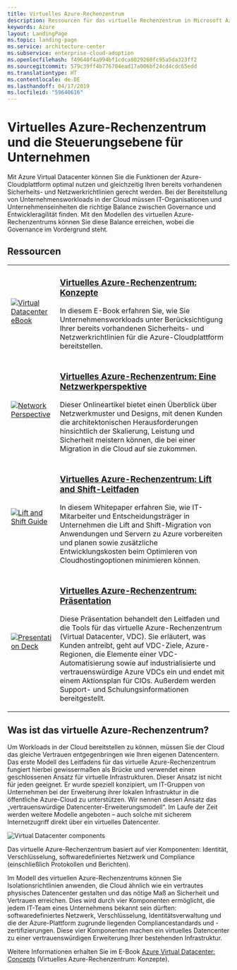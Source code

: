 ```yaml
---
title: Virtuelles Azure-Rechenzentrum
description: Ressourcen für das virtuelle Rechenzentrum in Microsoft Azure
keywords: Azure
layout: LandingPage
ms.topic: landing-page
ms.service: architecture-center
ms.subservice: enterprise-cloud-adoption
ms.openlocfilehash: f49640f4a994bf1cdca8029260fc95a5da323ff2
ms.sourcegitcommit: 579c39ff4b776704ead17a006bf24cd4cdc65edd
ms.translationtype: HT
ms.contentlocale: de-DE
ms.lasthandoff: 04/17/2019
ms.locfileid: "59640616"
---
```

# <a name="azure-virtual-datacenter-and-the-enterprise-control-plane"></a>Virtuelles Azure-Rechenzentrum und die Steuerungsebene für Unternehmen

Mit Azure Virtual Datacenter können Sie die Funktionen der Azure-Cloudplattform optimal nutzen und gleichzeitig Ihren bereits vorhandenen Sicherheits- und Netzwerkrichtlinien gerecht werden. Bei der Bereitstellung von Unternehmensworkloads in der Cloud müssen IT-Organisationen und Unternehmenseinheiten die richtige Balance zwischen Governance und Entwickleragilität finden. Mit den Modellen des virtuellen Azure-Rechenzentrums können Sie diese Balance erreichen, wobei die Governance im Vordergrund steht.

## <a name="resources"></a>Ressourcen

<table>
<tr>
    <td style="width: 64px; vertical-align: middle;"><a href="https://aka.ms/VDC/Concepts"><img src="../_images/virtual-datacenter.svg" alt="Virtual Datacenter eBook" /></a></td>
    <td>
        <h3><a href="https://aka.ms/VDC/Concepts">Virtuelles Azure-Rechenzentrum: Konzepte</a></h3>
        <p>In diesem E-Book erfahren Sie, wie Sie Unternehmensworkloads unter Berücksichtigung Ihrer bereits vorhandenen Sicherheits- und Netzwerkrichtlinien für die Azure-Cloudplattform bereitstellen.</p>
    </td>
</tr>
<tr>
    <td style="width: 64px; vertical-align: middle;"><a href="/azure/networking/networking-virtual-datacenter"><img src="./images/vdc-network.png" alt="Network Perspective" /></a></td>
    <td>
        <h3><a href="networking-virtual-datacenter.md">Virtuelles Azure-Rechenzentrum: Eine Netzwerkperspektive</a></h3>
        <p>Dieser Onlineartikel bietet einen Überblick über Netzwerkmuster und Designs, mit denen Kunden die architektonischen Herausforderungen hinsichtlich der Skalierung, Leistung und Sicherheit meistern können, die bei einer Migration in die Cloud auf sie zukommen.</p>
    </td>
</tr>
<tr>
    <td style="width: 64px; vertical-align: middle;"><a href="https://aka.ms/VDC/Lift"><img src="./images/vdc-lift-and-shift.png" alt="Lift and Shift Guide" /></a></td>
    <td>
        <h3><a href="https://aka.ms/VDC/Lift">Virtuelles Azure-Rechenzentrum: Lift and Shift-Leitfaden </a></h3>
        <p>In diesem Whitepaper erfahren Sie, wie IT-Mitarbeiter und Entscheidungsträger in Unternehmen die Lift and Shift-Migration von Anwendungen und Servern zu Azure vorbereiten und planen sowie zusätzliche Entwicklungskosten beim Optimieren von Cloudhostingoptionen minimieren können.</p>
    </td>
</tr>
<tr>
    <td style="width: 64px; vertical-align: middle;"><a href="https://aka.ms/VDC/Deck"><img src="./images/vdc-deck.png" alt="Presentation Deck" /></a></td>
    <td>
        <h3><a href="https://aka.ms/VDC/Deck">Virtuelles Azure-Rechenzentrum: Präsentation </a></h3>
        <p>Diese Präsentation behandelt den Leitfaden und die Tools für das virtuelle Azure-Rechenzentrum (Virtual Datacenter, VDC). Sie erläutert, was Kunden antreibt, geht auf VDC-Ziele, Azure-Regionen, die Elemente einer VDC-Automatisierung sowie auf industrialisierte und vertrauenswürdige Azure VDCs ein und endet mit einem Aktionsplan für CIOs. Außerdem werden Support- und Schulungsinformationen bereitgestellt.</p>
    </td>
</tr>
</table>

## <a name="what-is-the-azure-virtual-datacenter"></a>Was ist das virtuelle Azure-Rechenzentrum?

Um Workloads in der Cloud bereitstellen zu können, müssen Sie der Cloud das gleiche Vertrauen entgegenbringen wie Ihren eigenen Datencentern. Das erste Modell des Leitfadens für das virtuelle Azure-Rechenzentrum fungiert hierbei gewissermaßen als Brücke und verwendet einen geschlossenen Ansatz für virtuelle Infrastrukturen. Dieser Ansatz ist nicht für jeden geeignet. Er wurde speziell konzipiert, um IT-Gruppen von Unternehmen bei der Erweiterung ihrer lokalen Infrastruktur in die öffentliche Azure-Cloud zu unterstützen. Wir nennen diesen Ansatz das „vertrauenswürdige Datencenter-Erweiterungsmodell“. Im Laufe der Zeit werden weitere Modelle angeboten – auch solche mit sicherem Internetzugriff direkt über ein virtuelles Datencenter.

<img src="./images/vdc-components.svg" alt="Virtual Datacenter components" style="max-width:700px;"/>

Das virtuelle Azure-Rechenzentrum basiert auf vier Komponenten: Identität, Verschlüsselung, softwaredefiniertes Netzwerk und Compliance (einschließlich Protokollen und Berichten).

Im Modell des virtuellen Azure-Rechenzentrums können Sie Isolationsrichtlinien anwenden, die Cloud ähnlich wie ein vertrautes physisches Datencenter gestalten und das nötige Maß an Sicherheit und Vertrauen erreichen. Dies wird durch vier Komponenten ermöglicht, die jedem IT-Team eines Unternehmens bekannt sein dürften: softwaredefiniertes Netzwerk, Verschlüsselung, Identitätsverwaltung und die der Azure-Plattform zugrunde liegenden Compliancestandards und -zertifizierungen. Diese vier Komponenten machen ein virtuelles Datencenter zu einer vertrauenswürdigen Erweiterung Ihrer bestehenden Infrastruktur.

Weitere Informationen erhalten Sie im E-Book <a href="https://aka.ms/VDC/eBook">Azure Virtual Datacenter: Concepts</a> (Virtuelles Azure-Rechenzentrum: Konzepte).
